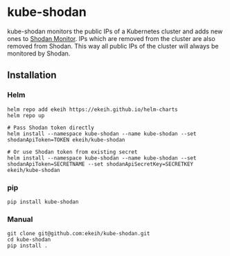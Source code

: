 # kube-shodan

kube-shodan monitors the public IPs of a Kubernetes cluster and adds new ones to [Shodan Monitor](https://monitor.shodan.io). IPs which are removed from the cluster are also removed from Shodan. This way all public IPs of the cluster will always be monitored by Shodan.

## Installation

### Helm

```
helm repo add ekeih https://ekeih.github.io/helm-charts
helm repo up

# Pass Shodan token directly
helm install --namespace kube-shodan --name kube-shodan --set shodanApiToken=TOKEN ekeih/kube-shodan

# Or use Shodan token from existing secret
helm install --namespace kube-shodan --name kube-shodan --set shodanApiToken=SECRETNAME --set shodanApiSecretKey=SECRETKEY ekeih/kube-shodan
```

### pip

```
pip install kube-shodan
```

### Manual

```
git clone git@github.com:ekeih/kube-shodan.git
cd kube-shodan
pip install .
```
